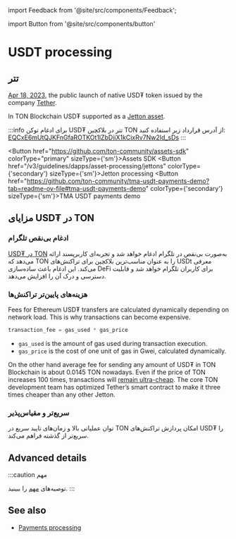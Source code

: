 import Feedback from '@site/src/components/Feedback';

import Button from '@site/src/components/button'

# USDT processing

## تتر

[Apr 18, 2023](https://t.me/toncoin/824), the public launch of native USD₮ token issued by the company <a href="https://tether.to/en/" target="_blank">Tether</a>.

In TON Blockchain USD₮ supported as a [Jetton asset](/v3/guidelines/dapps/asset-processing/jettons).

:::info
برای ادغام توکن USD₮ تتر در بلاکچین TON از آدرس قرارداد زیر استفاده کنید:
[EQCxE6mUtQJKFnGfaROTKOt1lZbDiiX1kCixRv7Nw2Id_sDs](https://tonviewer.com/EQCxE6mUtQJKFnGfaROTKOt1lZbDiiX1kCixRv7Nw2Id_sDs?section=jetton)
:::

<Button href="https://github.com/ton-community/assets-sdk" colorType="primary" sizeType={'sm'}>Assets SDK</Button>
<Button href="/v3/guidelines/dapps/asset-processing/jettons" colorType={'secondary'} sizeType={'sm'}>Jetton processing</Button>
<Button href="https://github.com/ton-community/tma-usdt-payments-demo?tab=readme-ov-file#tma-usdt-payments-demo" colorType={'secondary'} sizeType={'sm'}>TMA USDT payments demo</Button>

## مزایای USD₮ در TON

### ادغام بی‌نقص تلگرام

[USD₮ در TON](https://ton.org/borderless) به‌صورت بی‌نقص در تلگرام ادغام خواهد شد و تجربه‌ای کاربرپسند ارائه می‌دهد که TON را به عنوان مناسب‌ترین بلاکچین برای تراکنش‌های USDt معرفی می‌کند. این ادغام باعث ساده‌سازی DeFi برای کاربران تلگرام خواهد شد و قابلیت دسترسی و درک آن را افزایش می‌دهد.

### هزینه‌های پایین‌تر تراکنش‌ها

Fees for Ethereum USD₮ transfers are calculated dynamically depending on network load. This is why transactions can become expensive.

```cpp
transaction_fee = gas_used * gas_price
```

- `gas_used` is the amount of gas used during transaction execution.
- `gas_price` is the cost of one unit of gas in Gwei, calculated dynamically.

On the other hand average fee for sending any amount of USD₮ in TON Blockchain is about 0.0145 TON nowadays. Even if the price of TON increases 100 times, transactions will [remain ultra-cheap](/v3/documentation/smart-contracts/transaction-fees/fees#average-transaction-cost). The core TON development team has optimized Tether’s smart contract to make it three times cheaper than any other Jetton.

### سریع‌تر و مقیاس‌پذیر

توان عملیاتی بالا و زمان‌های تایید سریع در TON امکان پردازش تراکنش‌های USD₮ را سریع‌تر از گذشته فراهم می‌کند.

## Advanced details

:::caution مهم

توصیه‌های [مهم](/v3/guidelines/dapps/asset-processing/jettons) را ببینید.
:::

## See also

- [Payments processing](/v3/guidelines/dapps/asset-processing/payments-processing)

<Feedback />

